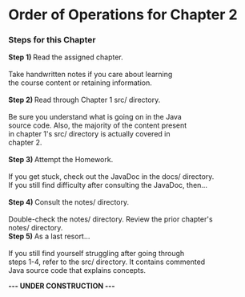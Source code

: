 
# Order of Operations for Chapter 2 <br>

<h3>Steps for this Chapter</h3>
<p><b>Step 1) </b>Read the assigned chapter. <br>
<br>
Take handwritten notes if you care about learning <br>
the course content or retaining information. <br>
<br>
<b>Step 2) </b>Read through Chapter 1 src/ directory. <br>
<br>
Be sure you understand what is going on in the Java <br>
source code. Also, the majority of the content present<br>
in chapter 1's src/ directory is actually covered in <br>
chapter 2. <br>
<br>
<b>Step 3) </b>Attempt the Homework. <br>
<br>
If you get stuck, check out the JavaDoc in the docs/ directory. <br> 
If you still find difficulty after consulting the JavaDoc, then...<br>
<br>
<b>Step 4) </b>Consult the notes/ directory. <br>
<br>
Double-check the notes/ directory. Review the prior chapter's <br>
notes/ directory. 
<br>
<b>Step 5) </b>As a last resort... <br>
<br>
If you still find yourself struggling after going through<br>
steps 1-4, refer to the src/ directory. It contains commented<br>
Java source code that explains concepts.<br>

<strong> ---  UNDER CONSTRUCTION   --- </strong>
